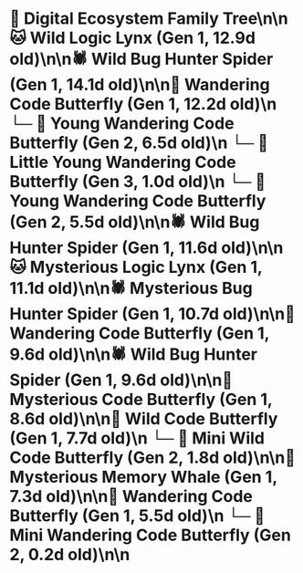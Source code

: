 # 🌳 Digital Ecosystem Family Tree\n\n🐱 Wild Logic Lynx (Gen 1, 12.9d old)\n\n🕷️ Wild Bug Hunter Spider (Gen 1, 14.1d old)\n\n🦋 Wandering Code Butterfly (Gen 1, 12.2d old)\n  └─ 🦋 Young Wandering Code Butterfly (Gen 2, 6.5d old)\n    └─ 🦋 Little Young Wandering Code Butterfly (Gen 3, 1.0d old)\n  └─ 🦋 Young Wandering Code Butterfly (Gen 2, 5.5d old)\n\n🕷️ Wild Bug Hunter Spider (Gen 1, 11.6d old)\n\n🐱 Mysterious Logic Lynx (Gen 1, 11.1d old)\n\n🕷️ Mysterious Bug Hunter Spider (Gen 1, 10.7d old)\n\n🦋 Wandering Code Butterfly (Gen 1, 9.6d old)\n\n🕷️ Wild Bug Hunter Spider (Gen 1, 9.6d old)\n\n🦋 Mysterious Code Butterfly (Gen 1, 8.6d old)\n\n🦋 Wild Code Butterfly (Gen 1, 7.7d old)\n  └─ 🦋 Mini Wild Code Butterfly (Gen 2, 1.8d old)\n\n🐋 Mysterious Memory Whale (Gen 1, 7.3d old)\n\n🦋 Wandering Code Butterfly (Gen 1, 5.5d old)\n  └─ 🦋 Mini Wandering Code Butterfly (Gen 2, 0.2d old)\n\n